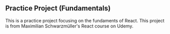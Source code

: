 ## Practice Project (Fundamentals)

This is a practice project focusing on the fundaments of React.
This project is from Maximilian Schwarzmüller's React course on Udemy.
